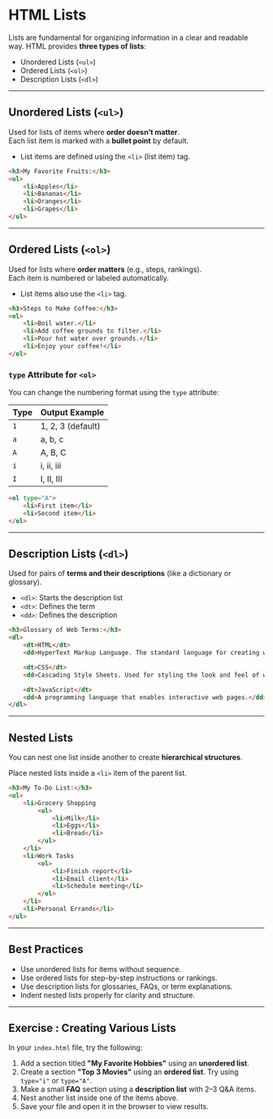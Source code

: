 #  HTML Lists

Lists are fundamental for organizing information in a clear and readable way. HTML provides **three types of lists**:

- Unordered Lists (`<ul>`)
- Ordered Lists (`<ol>`)
- Description Lists (`<dl>`)

---

##  Unordered Lists (`<ul>`)

Used for lists of items where **order doesn’t matter**.  
Each list item is marked with a **bullet point** by default.

- List items are defined using the `<li>` (list item) tag.

```html
<h3>My Favorite Fruits:</h3>
<ul>
    <li>Apples</li>
    <li>Bananas</li>
    <li>Oranges</li>
    <li>Grapes</li>
</ul>
```

---

##  Ordered Lists (`<ol>`)

Used for lists where **order matters** (e.g., steps, rankings).  
Each item is numbered or labeled automatically.

- List items also use the `<li>` tag.

```html
<h3>Steps to Make Coffee:</h3>
<ol>
    <li>Boil water.</li>
    <li>Add coffee grounds to filter.</li>
    <li>Pour hot water over grounds.</li>
    <li>Enjoy your coffee!</li>
</ol>
```

###  `type` Attribute for `<ol>`

You can change the numbering format using the `type` attribute:

| Type | Output Example     |
|------|---------------------|
| `1`  | 1, 2, 3 (default)   |
| `a`  | a, b, c             |
| `A`  | A, B, C             |
| `i`  | i, ii, iii          |
| `I`  | I, II, III          |

```html
<ol type="A">
    <li>First item</li>
    <li>Second item</li>
</ol>
```

---

##  Description Lists (`<dl>`)

Used for pairs of **terms and their descriptions** (like a dictionary or glossary).

- `<dl>`: Starts the description list
- `<dt>`: Defines the term
- `<dd>`: Defines the description

```html
<h3>Glossary of Web Terms:</h3>
<dl>
    <dt>HTML</dt>
    <dd>HyperText Markup Language. The standard language for creating web pages.</dd>

    <dt>CSS</dt>
    <dd>Cascading Style Sheets. Used for styling the look and feel of web pages.</dd>

    <dt>JavaScript</dt>
    <dd>A programming language that enables interactive web pages.</dd>
</dl>
```

---

##  Nested Lists

You can nest one list inside another to create **hierarchical structures**.

 Place nested lists inside a `<li>` item of the parent list.

```html
<h3>My To-Do List:</h3>
<ul>
    <li>Grocery Shopping
        <ul>
            <li>Milk</li>
            <li>Eggs</li>
            <li>Bread</li>
        </ul>
    </li>
    <li>Work Tasks
        <ol>
            <li>Finish report</li>
            <li>Email client</li>
            <li>Schedule meeting</li>
        </ol>
    </li>
    <li>Personal Errands</li>
</ul>
```

---

##  Best Practices

- Use unordered lists for items without sequence.
- Use ordered lists for step-by-step instructions or rankings.
- Use description lists for glossaries, FAQs, or term explanations.
- Indent nested lists properly for clarity and structure.

---

##  Exercise : Creating Various Lists

In your `index.html` file, try the following:

1. Add a section titled **"My Favorite Hobbies"** using an **unordered list**.
2. Create a section **"Top 3 Movies"** using an **ordered list**. Try using `type="i"` or `type="A"`.
3. Make a small **FAQ** section using a **description list** with 2–3 Q&A items.
4. Nest another list inside one of the items above.
5. Save your file and open it in the browser to view results.
